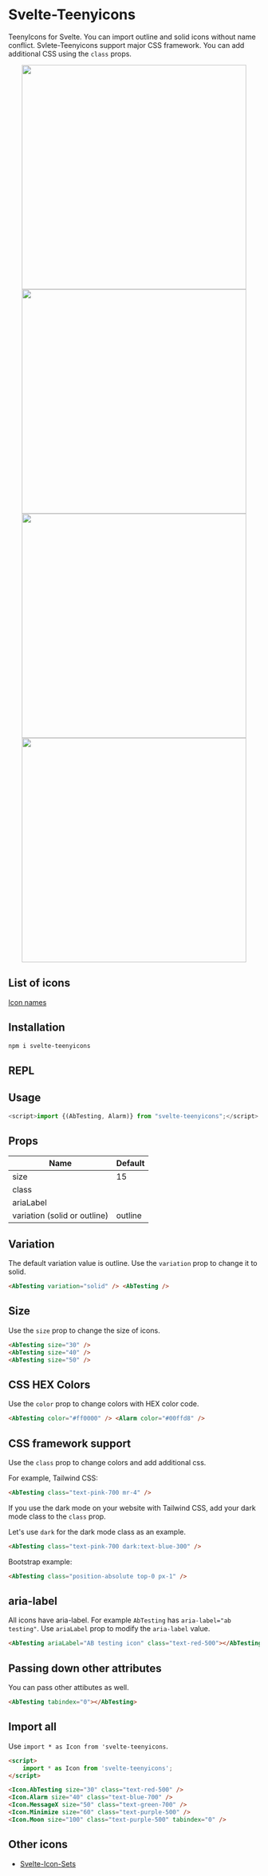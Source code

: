 # Svelte-Teenyicons

TeenyIcons for Svelte. You can import outline and solid icons without name conflict. Svlete-Teenyicons support major CSS framework. You can add additional CSS using the `class` props.

<p align="center">
<img width="450" src="https://raw.githubusercontent.com/shinokada/svelte-teenyicons/main/static/images/teeny1.webp" />
<img width="450" src="https://raw.githubusercontent.com/shinokada/svelte-teenyicons/main/static/images/teeny2.webp" />
<img width="450" src="https://raw.githubusercontent.com/shinokada/svelte-teenyicons/main/static/images/teeny3.webp" />
<img width="450" src="https://raw.githubusercontent.com/shinokada/svelte-teenyicons/main/static/images/teeny4.webp" />
</p>

## List of icons

[Icon names](https://github.com/shinokada/svelte-teenyicons/blob/main/icon-list.md)

## Installation

```sh
npm i svelte-teenyicons
```

## REPL

## Usage

```js
<script>import {(AbTesting, Alarm)} from "svelte-teenyicons";</script>
```

## Props

| Name                         | Default     |
| ---------------------------- | ----------- |
| size                         | 15          |
| class                        |             |
| ariaLabel                    | <file name> |
| variation (solid or outline) | outline     |

## Variation

The default variation value is outline. Use the `variation` prop to change it to solid.

```html
<AbTesting variation="solid" /> <AbTesting />
```

## Size

Use the `size` prop to change the size of icons.

```html
<AbTesting size="30" />
<AbTesting size="40" />
<AbTesting size="50" />
```

## CSS HEX Colors

Use the `color` prop to change colors with HEX color code.

```html
<AbTesting color="#ff0000" /> <Alarm color="#00ffd8" />
```

## CSS framework support

Use the `class` prop to change colors and add additional css.

For example, Tailwind CSS:

```html
<AbTesting class="text-pink-700 mr-4" />
```

If you use the dark mode on your website with Tailwind CSS, add your dark mode class to the `class` prop.

Let's use `dark` for the dark mode class as an example.

```html
<AbTesting class="text-pink-700 dark:text-blue-300" />
```

Bootstrap example:

```html
<AbTesting class="position-absolute top-0 px-1" />
```

## aria-label

All icons have aria-label. For example `AbTesting` has `aria-label="ab testing"`.
Use `ariaLabel` prop to modify the `aria-label` value.

```html
<AbTesting ariaLabel="AB testing icon" class="text-red-500"></AbTesting>
```

## Passing down other attributes

You can pass other attibutes as well.

```html
<AbTesting tabindex="0"></AbTesting>
```

## Import all

Use `import * as Icon from 'svelte-teenyicons`.

```html
<script>
	import * as Icon from 'svelte-teenyicons';
</script>

<Icon.AbTesting size="30" class="text-red-500" />
<Icon.Alarm size="40" class="text-blue-700" />
<Icon.MessageX size="50" class="text-green-700" />
<Icon.Minimize size="60" class="text-purple-500" />
<Icon.Moon size="100" class="text-purple-500" tabindex="0" />
```

## Other icons

- [Svelte-Icon-Sets](https://svelte-svg-icons.vercel.app/)
